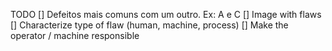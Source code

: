 TODO
[] Defeitos mais comuns com um outro. Ex: A e C
[] Image with flaws
[] Characterize type of flaw (human, machine, process)
[] Make the operator / machine responsible
